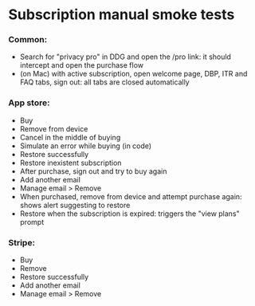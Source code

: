 #  Subscription manual smoke tests

### Common:
- Search for "privacy pro" in DDG and open the /pro link: it should intercept and open the purchase flow
- (on Mac) with active subscription, open welcome page, DBP, ITR and FAQ tabs, sign out: all tabs are closed automatically

### App store:
- Buy 
- Remove from device
- Cancel in the middle of buying 
- Simulate an error while buying (in code)
- Restore successfully
- Restore inexistent subscription
- After purchase, sign out and try to buy again
- Add another email
- Manage email > Remove
- When purchased, remove from device and attempt purchase again: shows alert suggesting to restore
- Restore when the subscription is expired: triggers the "view plans" prompt

### Stripe:
- Buy
- Remove
- Restore successfully
- Add another email
- Manage email > Remove 
